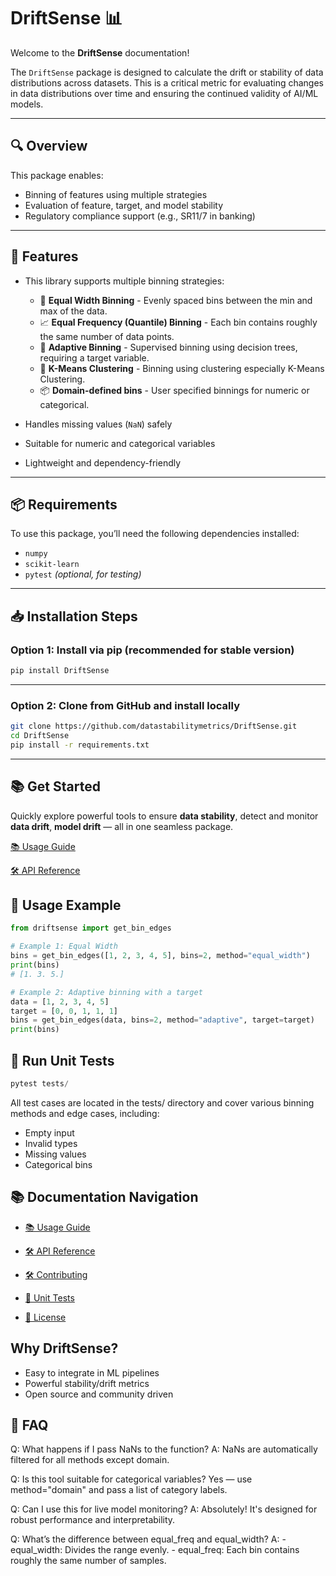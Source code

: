 # DriftSense 📊

Welcome to the **DriftSense** documentation!

The `DriftSense` package is designed to calculate the drift or stability of data distributions across datasets. This is a critical metric for evaluating changes in data distributions over time and ensuring the continued validity of AI/ML models.

---

## 🔍 Overview

This package enables:

- Binning of features using multiple strategies
- Evaluation of feature, target, and model stability
- Regulatory compliance support (e.g., SR11/7 in banking)

---


## 🚀 Features

- This library supports multiple binning strategies:
  - 🔢 **Equal Width Binning** - Evenly spaced bins between the min and max of the data.
  - 📈 **Equal Frequency (Quantile) Binning** - Each bin contains roughly the same number of data points.
  - 🌳 **Adaptive Binning** - Supervised binning using decision trees, requiring a target variable.
  - 🎯 **K-Means Clustering** - Binning using clustering especially K-Means Clustering.
  - 📦 **Domain-defined bins** - User specified binnings for numeric or categorical.

- Handles missing values (`NaN`) safely
- Suitable for numeric and categorical variables
- Lightweight and dependency-friendly

---

## 📦 Requirements

To use this package, you’ll need the following dependencies installed:

- `numpy`
- `scikit-learn`
- `pytest` *(optional, for testing)*

---

## 📥 Installation Steps

### Option 1: Install via pip (recommended for stable version)

```bash
pip install DriftSense
```

---

### Option 2: Clone from GitHub and install locally

```bash
git clone https://github.com/datastabilitymetrics/DriftSense.git
cd DriftSense
pip install -r requirements.txt
```

---

## 📚 Get Started

Quickly explore powerful tools to ensure **data stability**, detect and monitor **data drift**, **model drift** — all in one seamless package.

[📚 Usage Guide](./docs/usage/index.md)				

[🛠️ API Reference](./docs/reference/api_index.md)


## 🧠 Usage Example

```python
from driftsense import get_bin_edges

# Example 1: Equal Width
bins = get_bin_edges([1, 2, 3, 4, 5], bins=2, method="equal_width")
print(bins)  
# [1. 3. 5.]

# Example 2: Adaptive binning with a target
data = [1, 2, 3, 4, 5]
target = [0, 0, 1, 1, 1]
bins = get_bin_edges(data, bins=2, method="adaptive", target=target)
print(bins)
```
## 🧪 Run Unit Tests

```python
pytest tests/
```
All test cases are located in the tests/ directory and cover various binning methods and edge cases, including:

- Empty input
- Invalid types
- Missing values
- Categorical bins

## 📚 Documentation Navigation

- [📚 Usage Guide](./docs/usage/index.md)	

- [🛠️ API Reference](./docs/reference/api_index.md)

- [🛠️ Contributing](./docs/CONTRIBUTING.md)

- [🧪 Unit Tests](./docs/tests/)

- [📜 License](./docs/LICENSE)


## Why DriftSense?

- Easy to integrate in ML pipelines
- Powerful stability/drift metrics
- Open source and community driven


## 🙋 FAQ

Q: What happens if I pass NaNs to the function?
A: NaNs are automatically filtered for all methods except domain.

Q: Is this tool suitable for categorical variables?
Yes — use method="domain" and pass a list of category labels.

Q: Can I use this for live model monitoring?
A: Absolutely! It's designed for robust performance and interpretability.

Q: What’s the difference between equal_freq and equal_width?
A:
    - equal_width: Divides the range evenly.
    - equal_freq: Each bin contains roughly the same number of samples.